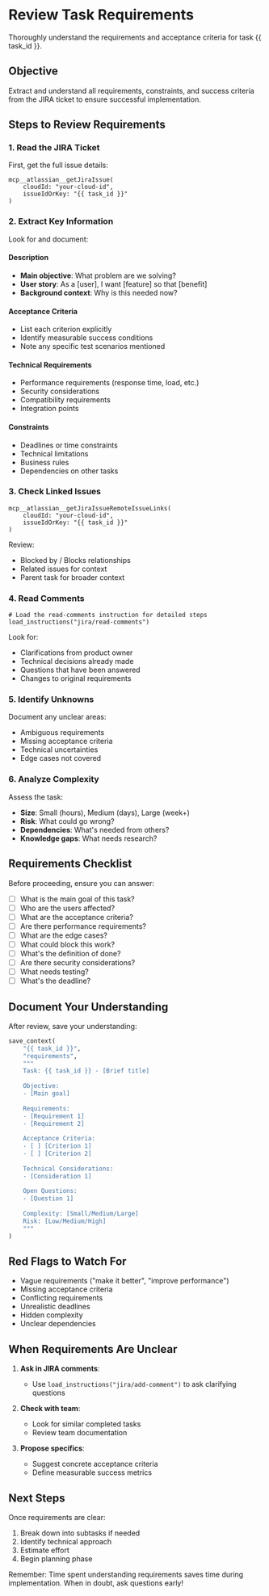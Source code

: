 # Review Task Requirements

Thoroughly understand the requirements and acceptance criteria for task {{ task_id }}.

## Objective
Extract and understand all requirements, constraints, and success criteria from the JIRA ticket to ensure successful implementation.

## Steps to Review Requirements

### 1. Read the JIRA Ticket
First, get the full issue details:
```
mcp__atlassian__getJiraIssue(
    cloudId: "your-cloud-id",
    issueIdOrKey: "{{ task_id }}"
)
```

### 2. Extract Key Information

Look for and document:

#### Description
- **Main objective**: What problem are we solving?
- **User story**: As a [user], I want [feature] so that [benefit]
- **Background context**: Why is this needed now?

#### Acceptance Criteria
- List each criterion explicitly
- Identify measurable success conditions
- Note any specific test scenarios mentioned

#### Technical Requirements
- Performance requirements (response time, load, etc.)
- Security considerations
- Compatibility requirements
- Integration points

#### Constraints
- Deadlines or time constraints
- Technical limitations
- Business rules
- Dependencies on other tasks

### 3. Check Linked Issues
```
mcp__atlassian__getJiraIssueRemoteIssueLinks(
    cloudId: "your-cloud-id",
    issueIdOrKey: "{{ task_id }}"
)
```

Review:
- Blocked by / Blocks relationships
- Related issues for context
- Parent task for broader context

### 4. Read Comments
```
# Load the read-comments instruction for detailed steps
load_instructions("jira/read-comments")
```

Look for:
- Clarifications from product owner
- Technical decisions already made
- Questions that have been answered
- Changes to original requirements

### 5. Identify Unknowns

Document any unclear areas:
- Ambiguous requirements
- Missing acceptance criteria
- Technical uncertainties
- Edge cases not covered

### 6. Analyze Complexity

Assess the task:
- **Size**: Small (hours), Medium (days), Large (week+)
- **Risk**: What could go wrong?
- **Dependencies**: What's needed from others?
- **Knowledge gaps**: What needs research?

## Requirements Checklist

Before proceeding, ensure you can answer:

- [ ] What is the main goal of this task?
- [ ] Who are the users affected?
- [ ] What are the acceptance criteria?
- [ ] Are there performance requirements?
- [ ] What are the edge cases?
- [ ] What could block this work?
- [ ] What's the definition of done?
- [ ] Are there security considerations?
- [ ] What needs testing?
- [ ] What's the deadline?

## Document Your Understanding

After review, save your understanding:
```python
save_context(
    "{{ task_id }}",
    "requirements",
    """
    Task: {{ task_id }} - [Brief title]
    
    Objective:
    - [Main goal]
    
    Requirements:
    - [Requirement 1]
    - [Requirement 2]
    
    Acceptance Criteria:
    - [ ] [Criterion 1]
    - [ ] [Criterion 2]
    
    Technical Considerations:
    - [Consideration 1]
    
    Open Questions:
    - [Question 1]
    
    Complexity: [Small/Medium/Large]
    Risk: [Low/Medium/High]
    """
)
```

## Red Flags to Watch For

- Vague requirements ("make it better", "improve performance")
- Missing acceptance criteria
- Conflicting requirements
- Unrealistic deadlines
- Hidden complexity
- Unclear dependencies

## When Requirements Are Unclear

1. **Ask in JIRA comments**: 
   - Use `load_instructions("jira/add-comment")` to ask clarifying questions
   
2. **Check with team**:
   - Look for similar completed tasks
   - Review team documentation
   
3. **Propose specifics**:
   - Suggest concrete acceptance criteria
   - Define measurable success metrics

## Next Steps

Once requirements are clear:
1. Break down into subtasks if needed
2. Identify technical approach
3. Estimate effort
4. Begin planning phase

Remember: Time spent understanding requirements saves time during implementation. When in doubt, ask questions early!